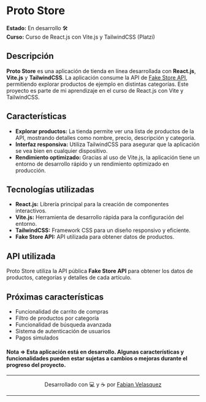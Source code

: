 # Proto Store

**Estado:** En desarrollo 🛠️  
**Curso:** Curso de React.js con Vite.js y TailwindCSS (Platzi)

## Descripción

**Proto Store** es una aplicación de tienda en línea desarrollada con **React.js**, **Vite.js** y **TailwindCSS**. La aplicación consume la API de [Fake Store API](https://fakestoreapi.com/products), permitiendo explorar productos de ejemplo en distintas categorías. Este proyecto es parte de mi aprendizaje en el curso de React.js con Vite y TailwindCSS.

## Características

- **Explorar productos:** La tienda permite ver una lista de productos de la API, mostrando detalles como nombre, precio, descripción y categoría.
- **Interfaz responsiva:** Utiliza TailwindCSS para asegurar que la aplicación se vea bien en cualquier dispositivo.
- **Rendimiento optimizado:** Gracias al uso de Vite.js, la aplicación tiene un entorno de desarrollo rápido y un rendimiento optimizado en producción.

## Tecnologías utilizadas

- **React.js:** Librería principal para la creación de componentes interactivos.
- **Vite.js:** Herramienta de desarrollo rápida para la configuración del entorno.
- **TailwindCSS:** Framework CSS para un diseño responsivo y eficiente.
- **Fake Store API:** API utilizada para obtener datos de productos.

## API utilizada

Proto Store utiliza la API pública **Fake Store API** para obtener los datos de productos, categorías y detalles de cada artículo.

## Próximas características

- Funcionalidad de carrito de compras
- Filtro de productos por categoría
- Funcionalidad de búsqueda avanzada
- Sistema de autenticación de usuarios
- Pagos simulados

#### Nota => Esta aplicación está en desarrollo. Algunas características y funcionalidades pueden estar sujetas a cambios o mejoras durante el progreso del proyecto.

---

<p align="center">Desarrollado con 💻 y ☕ por <a href="https://github.com/fabianvegadev">Fabian Velasquez</a></p>

---
